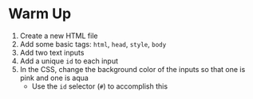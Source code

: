 # Warm Up
1. Create a new HTML file
1. Add some basic tags: `html`, `head`, `style`, `body`
1. Add two text inputs
1. Add a unique `id` to each input
1. In the CSS, change the background color of the inputs so that one is pink and one is aqua
    - Use the `id` selector (`#`) to accomplish this
